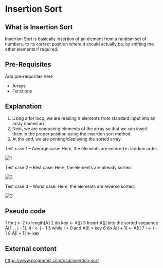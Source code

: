 # Insertion Sort

## What is Insertion Sort

Insertion Sort is basically insertion of an element from a random set of numbers, to its correct position where it should actually be, by shifting the other elements if required.

## Pre-Requisites

Add pre-requisites here

-  Arrays
-  Functions

## Explanation

1. Using a for loop, we are reading n elements from standard input into an array named arr.
2. Next, we are comparing elements of the array so that we can insert them in the proper position using the insertion sort method.
3. At the end, we are printing/displaying the sorted array.


Test case 1 – Average case: Here, the elements are entered in random order.

![1](https://user-images.githubusercontent.com/63907704/94988355-263ba180-058a-11eb-8c09-93ac0a06770f.png)

Test case 2 – Best case: Here, the elements are already sorted.

![2](https://user-images.githubusercontent.com/63907704/94988378-55eaa980-058a-11eb-8053-2339462eeba3.png)

Test case 3 – Worst case: Here, the elements are reverse sorted.

![3](https://user-images.githubusercontent.com/63907704/94988400-803c6700-058a-11eb-87e4-7023f05dfb82.png)

## Pseudo code

1  for j <- 2 to length[A]
2       do key <- A[j]
3         Insert A[j] into the sorted sequence A[1 . . j - 1].
4        i <- j - 1
5        while i > 0 and A[i] > key
6           do A[i + 1] <- A[i]
7              i <- i - 1
8        A[i + 1] <- key

## External content
https://www.programiz.com/dsa/insertion-sort

